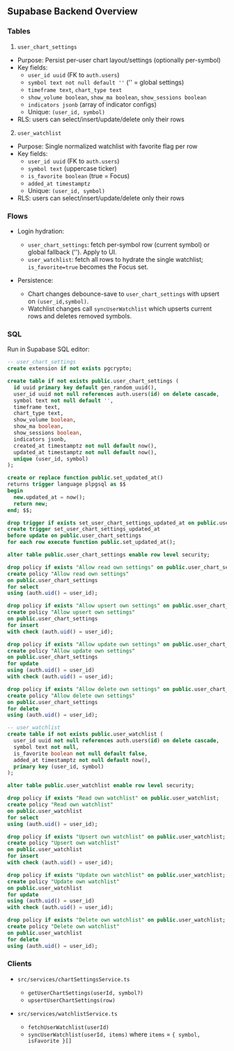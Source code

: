 ## Supabase Backend Overview

### Tables

1. `user_chart_settings`

- Purpose: Persist per-user chart layout/settings (optionally per-symbol)
- Key fields:
  - `user_id uuid` (FK to `auth.users`)
  - `symbol text not null default ''` ('' = global settings)
  - `timeframe text`, `chart_type text`
  - `show_volume boolean`, `show_ma boolean`, `show_sessions boolean`
  - `indicators jsonb` (array of indicator configs)
  - Unique: `(user_id, symbol)`
- RLS: users can select/insert/update/delete only their rows

2. `user_watchlist`

- Purpose: Single normalized watchlist with favorite flag per row
- Key fields:
  - `user_id uuid` (FK to `auth.users`)
  - `symbol text` (uppercase ticker)
  - `is_favorite boolean` (true = Focus)
  - `added_at timestamptz`
  - Unique: `(user_id, symbol)`
- RLS: users can select/insert/update/delete only their rows

### Flows

- Login hydration:

  - `user_chart_settings`: fetch per-symbol row (current symbol) or global fallback (''). Apply to UI.
  - `user_watchlist`: fetch all rows to hydrate the single watchlist; `is_favorite=true` becomes the Focus set.

- Persistence:
  - Chart changes debounce-save to `user_chart_settings` with upsert on `(user_id,symbol)`.
  - Watchlist changes call `syncUserWatchlist` which upserts current rows and deletes removed symbols.

### SQL

Run in Supabase SQL editor:

```sql
-- user_chart_settings
create extension if not exists pgcrypto;

create table if not exists public.user_chart_settings (
  id uuid primary key default gen_random_uuid(),
  user_id uuid not null references auth.users(id) on delete cascade,
  symbol text not null default '',
  timeframe text,
  chart_type text,
  show_volume boolean,
  show_ma boolean,
  show_sessions boolean,
  indicators jsonb,
  created_at timestamptz not null default now(),
  updated_at timestamptz not null default now(),
  unique (user_id, symbol)
);

create or replace function public.set_updated_at()
returns trigger language plpgsql as $$
begin
  new.updated_at = now();
  return new;
end; $$;

drop trigger if exists set_user_chart_settings_updated_at on public.user_chart_settings;
create trigger set_user_chart_settings_updated_at
before update on public.user_chart_settings
for each row execute function public.set_updated_at();

alter table public.user_chart_settings enable row level security;

drop policy if exists "Allow read own settings" on public.user_chart_settings;
create policy "Allow read own settings"
on public.user_chart_settings
for select
using (auth.uid() = user_id);

drop policy if exists "Allow upsert own settings" on public.user_chart_settings;
create policy "Allow upsert own settings"
on public.user_chart_settings
for insert
with check (auth.uid() = user_id);

drop policy if exists "Allow update own settings" on public.user_chart_settings;
create policy "Allow update own settings"
on public.user_chart_settings
for update
using (auth.uid() = user_id)
with check (auth.uid() = user_id);

drop policy if exists "Allow delete own settings" on public.user_chart_settings;
create policy "Allow delete own settings"
on public.user_chart_settings
for delete
using (auth.uid() = user_id);

-- user_watchlist
create table if not exists public.user_watchlist (
  user_id uuid not null references auth.users(id) on delete cascade,
  symbol text not null,
  is_favorite boolean not null default false,
  added_at timestamptz not null default now(),
  primary key (user_id, symbol)
);

alter table public.user_watchlist enable row level security;

drop policy if exists "Read own watchlist" on public.user_watchlist;
create policy "Read own watchlist"
on public.user_watchlist
for select
using (auth.uid() = user_id);

drop policy if exists "Upsert own watchlist" on public.user_watchlist;
create policy "Upsert own watchlist"
on public.user_watchlist
for insert
with check (auth.uid() = user_id);

drop policy if exists "Update own watchlist" on public.user_watchlist;
create policy "Update own watchlist"
on public.user_watchlist
for update
using (auth.uid() = user_id)
with check (auth.uid() = user_id);

drop policy if exists "Delete own watchlist" on public.user_watchlist;
create policy "Delete own watchlist"
on public.user_watchlist
for delete
using (auth.uid() = user_id);
```

### Clients

- `src/services/chartSettingsService.ts`

  - `getUserChartSettings(userId, symbol?)`
  - `upsertUserChartSettings(row)`

- `src/services/watchlistService.ts`
  - `fetchUserWatchlist(userId)`
  - `syncUserWatchlist(userId, items)` where `items` = `{ symbol, isFavorite }[]`
